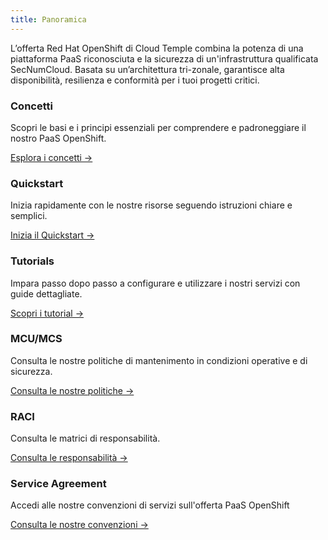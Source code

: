 ```yaml
---
title: Panoramica
---
```


L’offerta Red Hat OpenShift di Cloud Temple combina la potenza di una piattaforma PaaS riconosciuta e la sicurezza di un'infrastruttura qualificata SecNumCloud. Basata su un’architettura tri-zonale, garantisce alta disponibilità, resilienza e conformità per i tuoi progetti critici.

<div class="card-grid">
  <div class="card">
    <h3>Concetti</h3>
    <p>Scopri le basi e i principi essenziali per comprendere e padroneggiare il nostro PaaS OpenShift.</p>
    <a href="paas_openshift/concepts" class="card-link">Esplora i concetti &rarr;</a>
  </div>
  <div class="card">
    <h3>Quickstart</h3>
    <p>Inizia rapidamente con le nostre risorse seguendo istruzioni chiare e semplici.</p>
    <a href="paas_openshift/quickstart" class="card-link">Inizia il Quickstart &rarr;</a>
  </div>
  <div class="card">
    <h3>Tutorials</h3>
    <p>Impara passo dopo passo a configurare e utilizzare i nostri servizi con guide dettagliate.</p>
    <a href="paas_openshift/tutorials" class="card-link">Scopri i tutorial &rarr;</a>
  </div>
  <div class="card">
    <h3>MCU/MCS</h3>
    <p>Consulta le nostre politiche di mantenimento in condizioni operative e di sicurezza.</p>
    <a href="governance/paas/mco_mcs" class="card-link">Consulta le nostre politiche &rarr;</a>
  </div>
  <div class="card">
    <h3>RACI</h3>
    <p>Consulta le matrici di responsabilità.</p>
    <a href="governance/paas/raci" class="card-link">Consulta le responsabilità &rarr;</a>
  </div>
  <div class="card">
    <h3>Service Agreement</h3>
    <p>Accedi alle nostre convenzioni di servizi sull'offerta PaaS OpenShift</p>
    <a href="governance/paas/service_agreement_paas" class="card-link">Consulta le nostre convenzioni &rarr;</a>
  </div>
</div>
